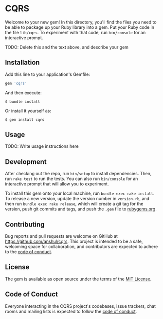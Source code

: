 # CQRS

Welcome to your new gem! In this directory, you'll find the files you need to be able to package up your Ruby library into a gem. Put your Ruby code in the file `lib/cqrs`. To experiment with that code, run `bin/console` for an interactive prompt.

TODO: Delete this and the text above, and describe your gem

## Installation

Add this line to your application's Gemfile:

```ruby
gem 'cqrs'
```

And then execute:

    $ bundle install

Or install it yourself as:

    $ gem install cqrs

## Usage

TODO: Write usage instructions here

## Development

After checking out the repo, run `bin/setup` to install dependencies. Then, run `rake test` to run the tests. You can also run `bin/console` for an interactive prompt that will allow you to experiment.

To install this gem onto your local machine, run `bundle exec rake install`. To release a new version, update the version number in `version.rb`, and then run `bundle exec rake release`, which will create a git tag for the version, push git commits and tags, and push the `.gem` file to [rubygems.org](https://rubygems.org).

## Contributing

Bug reports and pull requests are welcome on GitHub at https://github.com/anshul/cqrs. This project is intended to be a safe, welcoming space for collaboration, and contributors are expected to adhere to the [code of conduct](https://github.com/anshul/cqrs/blob/master/CODE_OF_CONDUCT.md).


## License

The gem is available as open source under the terms of the [MIT License](https://opensource.org/licenses/MIT).

## Code of Conduct

Everyone interacting in the CQRS project's codebases, issue trackers, chat rooms and mailing lists is expected to follow the [code of conduct](https://github.com/anshul/cqrs/blob/master/CODE_OF_CONDUCT.md).
